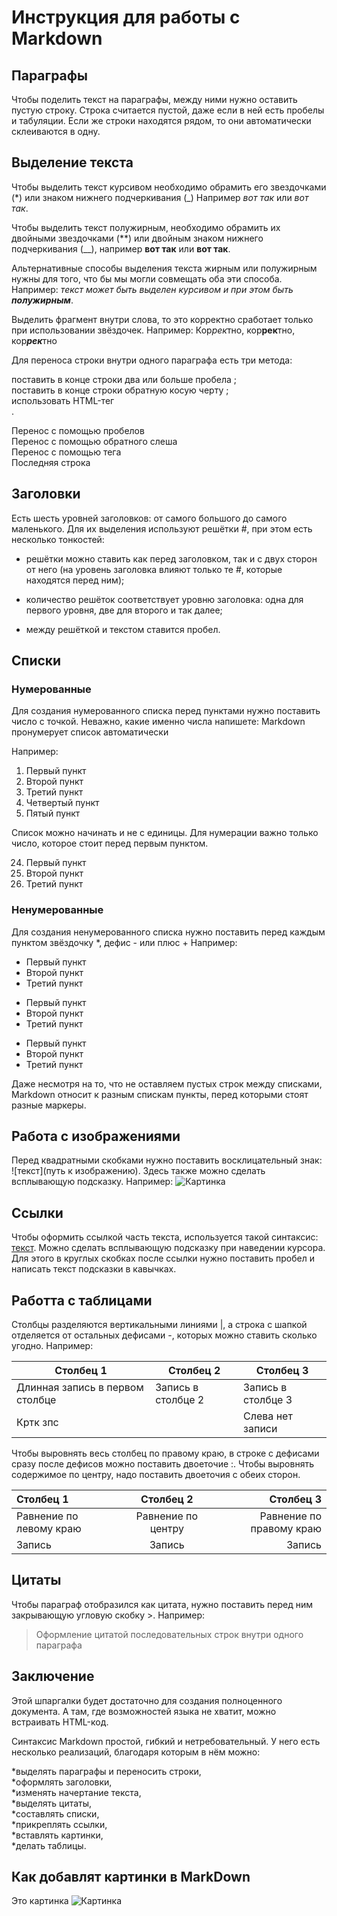 # Инструкция для работы с Markdown

## Параграфы

Чтобы поделить текст на параграфы, между ними нужно оставить пустую строку. Строка считается пустой, даже если в ней есть пробелы и табуляции. Если же строки находятся рядом, то они автоматически склеиваются в одну.

## Выделение текста

Чтобы выделить текст курсивом необходимо обрамить его звездочками (*) или знаком нижнего подчеркивания (_) Например *вот так* или _вот так_.

Чтобы выделить текст полужирным, необходимо обрамить их двойными звездочками (**) или двойным знаком нижнего подчеркивания (__), например **вот так** или __вот так__.

Альтернативные способы выделения текста жирным или полужирным нужны для того, что бы мы могли совмещать оба эти способа. Например: _текст может быть выделен курсивом и при этом быть **полужирным**_.

Выделить фрагмент внутри слова, то это корректно сработает только при использовании звёздочек. Например: Кор*рек*тно, кор**рек**тно, кор***рек***тно

Для переноса строки внутри одного параграфа есть три метода:

поставить в конце строки два или больше пробела   ;\
поставить в конце строки обратную косую черту \;\
использовать HTML-тег <br>.

Перенос с помощью пробелов  
Перенос с помощью обратного слеша\
Перенос с помощью тега <br> Последняя строка

## Заголовки

Есть шесть уровней заголовков: от самого большого до самого маленького. Для их выделения используют решётки #, при этом есть несколько тонкостей:

* решётки можно ставить как перед заголовком, так и с двух сторон от него (на уровень заголовка влияют только те #, которые находятся перед ним);

* количество решёток соответствует уровню заголовка: одна для первого уровня, две для второго и так далее;

* между решёткой и текстом ставится пробел.

## Списки

### Нумерованные

Для создания нумерованного списка перед пунктами нужно поставить число с точкой. Неважно, какие именно числа напишете: Markdown пронумерует список автоматически

Например:
1. Первый пункт
2. Второй пункт
3. Третий пункт
1. Четвертый пункт
1. Пятый пункт

Список можно начинать и не с единицы. Для нумерации важно только число, которое стоит перед первым пунктом.

24. Первый пункт
27. Второй пункт
7. Третий пункт

### Ненумерованные

Для создания ненумерованного списка нужно поставить перед каждым пунктом звёздочку *, дефис - или плюс +
Например:
* Первый пункт
* Второй пункт
* Третий пункт
- Первый пункт
- Второй пункт
- Третий пункт
+ Первый пункт
+ Второй пункт
+ Третий пункт

Даже несмотря на то, что не оставляем пустых строк между списками, Markdown относит к разным спискам пункты, перед которыми стоят разные маркеры.

## Работа с изображениями

Перед квадратными скобками нужно поставить восклицательный знак: ![текст](путь к изображению). Здесь также можно сделать всплывающую подсказку.
Например:
![Картинка](1.jpg "Пример")

## Ссылки

Чтобы оформить ссылкой часть текста, используется такой синтаксис: [текст](ссылка "подсказка"). Можно сделать всплывающую подсказку при наведении курсора. Для этого в круглых скобках после ссылки нужно поставить пробел и написать текст подсказки в кавычках.

## Работта с таблицами

Столбцы разделяются вертикальными линиями |, а строка с шапкой отделяется от остальных дефисами -, которых можно ставить сколько угодно.
Например:

|Столбец 1|Столбец 2|Столбец 3|
|-|--------|---|
|Длинная запись в первом столбце|Запись в столбце 2|Запись в столбце 3|
|Кртк зпс| |Слева нет записи|

Чтобы выровнять весь столбец по правому краю, в строке с дефисами сразу после дефисов можно поставить двоеточие :. Чтобы выровнять содержимое по центру, надо поставить двоеточия с обеих сторон.

|Столбец 1|Столбец 2|Столбец 3|
|:-|:-:|-:|
|Равнение по левому краю|Равнение по центру|Равнение по правому краю|
|Запись|Запись|Запись|

## Цитаты

Чтобы параграф отобразился как цитата, нужно поставить перед ним закрывающую угловую скобку >. Например:

> Оформление цитатой
последовательных строк
внутри одного параграфа

## Заключение

Этой шпаргалки будет достаточно для создания полноценного документа. А там, где возможностей языка не хватит, можно встраивать HTML-код.

Синтаксис Markdown простой, гибкий и нетребовательный. У него есть несколько реализаций, благодаря которым в нём можно:

*выделять параграфы и переносить строки,\
*оформлять заголовки,\
*изменять начертание текста,\
*выделять цитаты,\
*составлять списки,\
*прикреплять ссылки,\
*вставлять картинки,\
*делать таблицы.

## Как добавлят картинки в MarkDown
Это картинка
![Картинка](1.jpg)
